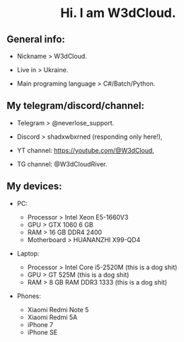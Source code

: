 <h1 align="center">Hi. I am W3dCloud.</h1>

<h2 align="left">General info:</h3>

- Nickname > W3dCloud.

- Live in > Ukraine.

- Main programing language > C#/Batch/Python.

<h2 align="left">My telegram/discord/channel:</h3>

- Telegram > @neverlose_support.

- Discord > shadxwbxrned (responding only here!),

- YT channel: https://youtube.com/@W3dCloud,

- TG channel: @W3dCloudRiver.

<h2 align="left">My devices:</h3>

- PC:
  - Processor > Intel Xeon E5-1660V3
  - GPU > GTX 1060 6 GB
  - RAM > 16 GB DDR4 2400
  - Motherboard > HUANANZHI X99-QD4

- Laptop:
  - Processor > Intel Core i5-2520M (this is a dog shit)
  - GPU > GT 525M (this is a dog shit)
  - RAM > 8 GB RAM DDR3 1333 (this is a dog shit)

- Phones:
  - Xiaomi Redmi Note 5
  - Xiaomi Redmi 5A
  - iPhone 7
  - iPhone SE
